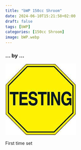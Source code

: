 ```yaml
---
title: "bWP 150cc Shroom"
date: 2024-06-10T15:21:58+02:00
draft: false
tags: [bWP]
categories: [150cc Shroom]
image: bWP.webp
---
```

### ... by ...
![Nothing there](testing.jpg)

First time set